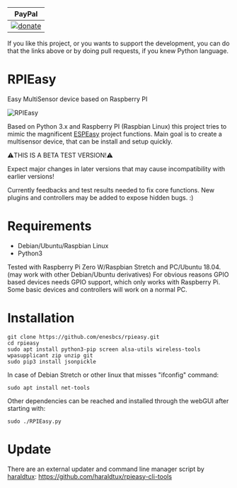 | PayPal |
|-------|
|  [![donate](https://img.shields.io/badge/donate-PayPal-blue.svg)](https://www.paypal.me/rpieasy) |
If you like this project, or you wants to support the development, you can do that the links above or by doing pull requests, if you knew Python language.

# RPIEasy

Easy MultiSensor device based on Raspberry PI

![RPIEasy](https://m.blog.hu/bi/bitekmindenhol/image/rpi_devs.png)

Based on Python 3.x and Raspberry PI (Raspbian Linux) this project tries to mimic the magnificent [ESPEasy](https://www.letscontrolit.com/wiki/index.php/ESPEasy) project functions.
Main goal is to create a multisensor device, that can be install and setup quickly. 

:warning:THIS IS A BETA TEST VERSION!:warning:

Expect major changes in later versions that may cause incompatibility with earlier versions!

Currently feedbacks and test results needed to fix core functions. New plugins and controllers may be added to expose hidden bugs. :)

# Requirements
- Debian/Ubuntu/Raspbian Linux
- Python3

Tested with Raspberry Pi Zero W/Raspbian Stretch and PC/Ubuntu 18.04. (may work with other Debian/Ubuntu derivatives)
For obvious reasons GPIO based devices needs GPIO support, which only works with Raspberry Pi. Some basic devices and controllers will work on a normal PC.

# Installation

    git clone https://github.com/enesbcs/rpieasy.git
    cd rpieasy
    sudo apt install python3-pip screen alsa-utils wireless-tools wpasupplicant zip unzip git
    sudo pip3 install jsonpickle

In case of Debian Stretch or other linux that misses "ifconfig" command:

`sudo apt install net-tools`

Other dependencies can be reached and installed through the webGUI after starting with:

`sudo ./RPIEasy.py`

# Update
There are an external updater and command line manager script by [haraldtux](/haraldtux):
https://github.com/haraldtux/rpieasy-cli-tools
